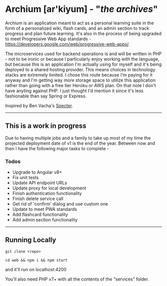 # Archium [ar'kiyum] - "*the archives*" 

Archium is an application meant to act as a personal learning suite in the form of a personalized wiki, flash cards, and an admin section to track progress and plan future learning. It's also in the process of being upgraded to meet Progressive Web App standards - https://developers.google.com/web/progressive-web-apps/.

The microservices used for backend operations is and will be written in PHP - not to be ironic or because I particularly enjoy working with the language, but because this is an application I'm actually using for myself and it's being deployed to a shared hosting provider. This means choices in technology stacks are extremely limited. I chose this route because I'm paying for it anyway and I'm getting way more storage space to utilize this application rather than going with a free tier Heroku or AWS plan. On that note I don't have anyting against PHP. I just thought I'd mention it since it's less fashionable than say Spring or Express.
 
Inspired by Ben Vacha's [Specter](https://github.com/benvacha/specter). 


---
## This is a work in progress
Due to having multiple jobs and a family to take up most of my time the projected deployment date of v1 is the end of the year. Between now and then I have the following major tasks to complete -

### Todos
- Upgrade to Angular v8+
- Fix unit tests
- Update API endpoint URLs
- Update proxy for local development
- Finish authentication functionality
- Finish delete service call
- Get rid of 'confirm' dialog and use custom one
- Update to meet PWA standards
- Add flashcard functionality
- Add admin section functionality


---

## Running Locally
```git clone <repo>```

```cd web && npm i && npm start```

and it'll run on localhost:4200

You'll also need PHP v7+ with all the contents of the "services" folder.